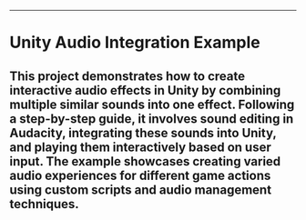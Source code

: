 
---
# Unity Audio Integration Example

This project demonstrates how to create interactive audio effects in Unity by combining multiple similar sounds into one effect. Following a step-by-step guide, it involves sound editing in Audacity, integrating these sounds into Unity, and playing them interactively based on user input. The example showcases creating varied audio experiences for different game actions using custom scripts and audio management techniques.
---